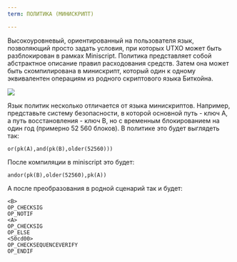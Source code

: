 ```yaml
---
term: ПОЛИТИКА (МИНИСКРИПТ)

---
```

Высокоуровневый, ориентированный на пользователя язык, позволяющий просто задать условия, при которых UTXO может быть разблокирован в рамках Miniscript. Политика представляет собой абстрактное описание правил расходования средств. Затем она может быть скомпилирована в минискрипт, который один к одному эквивалентен операциям из родного скриптового языка Биткойна.

![](../../dictionnaire/assets/30.webp)

Язык политик несколько отличается от языка минискриптов. Например, представьте систему безопасности, в которой основной путь - ключ A, а путь восстановления - ключ B, но с временным блокированием на один год (примерно 52 560 блоков). В политике это будет выглядеть так:

```plaintext
or(pk(A),and(pk(B),older(52560)))
```

После компиляции в miniscript это будет:

```plaintext
andor(pk(B),older(52560),pk(A))
```

А после преобразования в родной сценарий так и будет:

```plaintext
<B>
OP_CHECKSIG
OP_NOTIF
<A>
OP_CHECKSIG
OP_ELSE
<50cd00>
OP_CHECKSEQUENCEVERIFY
OP_ENDIF
```